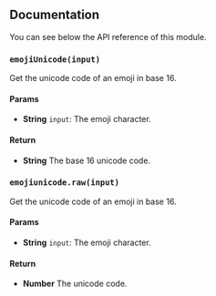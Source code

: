 ## Documentation

You can see below the API reference of this module.

### `emojiUnicode(input)`
Get the unicode code of an emoji in base 16.

#### Params

- **String** `input`: The emoji character.

#### Return
- **String** The base 16 unicode code.

### `emojiunicode.raw(input)`
Get the unicode code of an emoji in base 16.

#### Params

- **String** `input`: The emoji character.

#### Return
- **Number** The unicode code.

